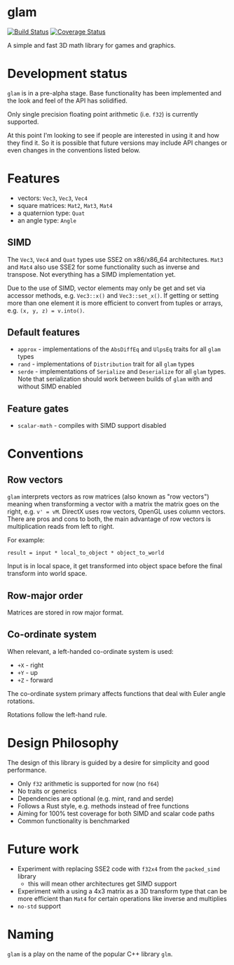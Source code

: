 # glam

[![Build Status](https://travis-ci.org/bitshifter/glam-rs.svg?branch=master)](https://travis-ci.org/bitshifter/glam-rs)
[![Coverage Status](https://coveralls.io/repos/github/bitshifter/glam-rs/badge.svg?branch=master)](https://coveralls.io/github/bitshifter/glam-rs?branch=master)

A simple and fast 3D math library for games and graphics.

# Development status

`glam` is in a pre-alpha stage. Base functionality has been implemented and the look and feel of the
API has solidified.

Only single precision floating point arithmetic (i.e. `f32`) is currently supported.

At this point I'm looking to see if people are interested in using it and how they find it. So it is
possible that future versions may include API changes or even changes in the conventions listed
below.

# Features

* vectors: `Vec3`, `Vec3`, `Vec4`
* square matrices: `Mat2`, `Mat3`, `Mat4`
* a quaternion type: `Quat`
* an angle type: `Angle`

## SIMD

The `Vec3`, `Vec4` and `Quat` types use SSE2 on x86/x86_64 architectures. `Mat3` and `Mat4` also use
SSE2 for some functionality such as inverse and transpose. Not everything has a SIMD implementation
yet.

Due to the use of SIMD, vector elements may only be get and set via accessor methods, e.g.
`Vec3::x()` and `Vec3::set_x()`. If getting or setting more than one element it is more
efficient to convert from tuples or arrays, e.g. `(x, y, z) = v.into()`.

## Default features

* `approx` - implementations of the `AbsDiffEq` and `UlpsEq` traits for all `glam` types
* `rand` - implementations of `Distribution` trait for all `glam` types
* `serde` - implementations of `Serialize` and `Deserialize` for all `glam` types. Note that
  serialization should work between builds of `glam` with and without SIMD enabled

## Feature gates

* `scalar-math` - compiles with SIMD support disabled

# Conventions

## Row vectors

`glam` interprets vectors as row matrices (also known as "row vectors") meaning when transforming a
vector with a matrix the matrix goes on the right, e.g. `v' = vM`.  DirectX uses row vectors, OpenGL
uses column vectors. There are pros and cons to both, the main advantage of row vectors is
multiplication reads from left to right.

For example:

```
result = input * local_to_object * object_to_world
```

Input is in local space, it get transformed into object space before the final transform into
world space.

## Row-major order

Matrices are stored in row major format.

## Co-ordinate system

When relevant, a left-handed co-ordinate system is used:

* `+X` - right
* `+Y` - up
* `+Z` - forward

The co-ordinate system primary affects functions that deal with Euler angle rotations.

Rotations follow the left-hand rule.

# Design Philosophy

The design of this library is guided by a desire for simplicity and good performance.

* Only `f32` arithmetic is supported for now (no `f64`)
* No traits or generics
* Dependencies are optional (e.g. mint, rand and serde)
* Follows a Rust style, e.g. methods instead of free functions
* Aiming for 100% test coverage for both SIMD and scalar code paths
* Common functionality is benchmarked

# Future work

* Experiment with replacing SSE2 code with `f32x4` from the `packed_simd` library
  - this will mean other architectures get SIMD support
* Experiment with a using a 4x3 matrix as a 3D transform type that can be more efficient than `Mat4`
  for certain operations like inverse and multiplies
* `no-std` support

# Naming

`glam` is a play on the name of the popular C++ library `glm`.
